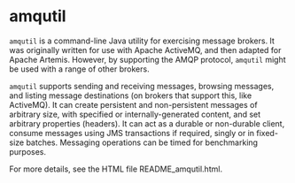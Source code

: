 # amqutil

`amqutil` is a command-line Java utility for exercising message brokers.
It was originally written for use with Apache ActiveMQ, and then adapted
for Apache Artemis. However, by supporting the AMQP protocol, `amqutil`
might be used with a range of other brokers.

`amqutil` supports sending and receiving messages, browsing messages,
and listing message destinations (on brokers that support this, like 
ActiveMQ). It can create persistent and non-persistent messages of
arbitrary size, with specified or internally-generated content, and set
arbitrary properties (headers). It can act as a durable or non-durable
client, consume messages using JMS transactions if required, singly
or in fixed-size batches. Messaging operations can be timed for
benchmarking purposes.

For more details, see the HTML file README\_amqutil.html.
